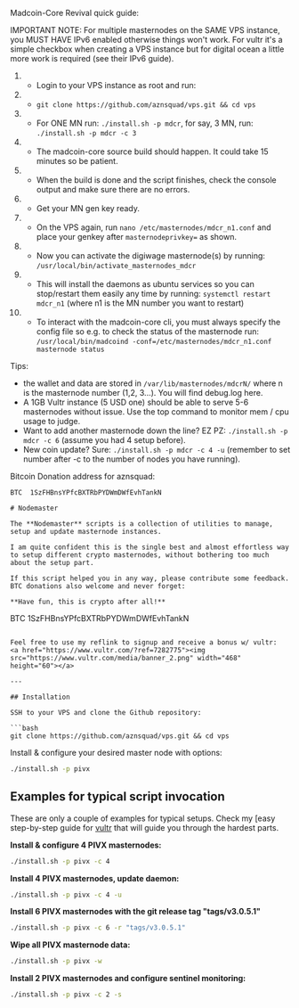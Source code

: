 Madcoin-Core Revival quick guide:

IMPORTANT NOTE: For multiple masternodes on the SAME VPS instance, you MUST HAVE IPv6 enabled otherwise things won't work. For vultr it's a simple checkbox when creating a VPS instance but for digital ocean a little more work is required (see their IPv6 guide).

1. - Login to your VPS instance as root and run:
2. - ```git clone https://github.com/aznsquad/vps.git && cd vps```
3. - For ONE MN run: ```./install.sh -p mdcr```, for say, 3 MN, run: ```./install.sh -p mdcr -c 3```
4. - The madcoin-core source build should happen. It could take 15 minutes so be patient.
5. - When the build is done and the script finishes, check the console output and make sure there are no errors.
6. - Get your MN gen key ready.
7. - On the VPS again, run ```nano /etc/masternodes/mdcr_n1.conf``` and place your genkey after ```masternodeprivkey=``` as shown.
8. - Now you can activate the digiwage masternode(s) by running: ```/usr/local/bin/activate_masternodes_mdcr```
9. - This will install the daemons as ubuntu services so you can stop/restart them easily any time by running: ```systemctl restart mdcr_n1``` (where n1 is the MN number you want to restart)
10. - To interact with the madcoin-core cli, you must always specify the config file so e.g. to check the status of the masternode run: ```/usr/local/bin/madcoind -conf=/etc/masternodes/mdcr_n1.conf masternode status```

Tips:

+ the wallet and data are stored in ```/var/lib/masternodes/mdcrN/``` where n is the masternode number (1,2, 3...). You will find debug.log here.
+ A 1GB Vultr instance (5 USD one) should be able to serve 5-6 masternodes without issue. Use the top command to monitor mem / cpu usage to judge.
+ Want to add another masternode down the line? EZ PZ:  ```./install.sh -p mdcr -c 6``` (assume you had 4 setup before).
+ New coin update? Sure: ```./install.sh -p mdcr -c 4 -u``` (remember to set number after -c to the number of nodes you have running).


Bitcoin Donation address for aznsquad:

```
BTC  1SzFHBnsYPfcBXTRbPYDWmDWfEvhTankN

# Nodemaster

The **Nodemaster** scripts is a collection of utilities to manage, setup and update masternode instances.

I am quite confident this is the single best and almost effortless way to setup different crypto masternodes, without bothering too much about the setup part.

If this script helped you in any way, please contribute some feedback. BTC donations also welcome and never forget:

**Have fun, this is crypto after all!**

```
BTC  1SzFHBnsYPfcBXTRbPYDWmDWfEvhTankN
```

Feel free to use my reflink to signup and receive a bonus w/ vultr:
<a href="https://www.vultr.com/?ref=7282775"><img src="https://www.vultr.com/media/banner_2.png" width="468" height="60"></a>

---

## Installation

SSH to your VPS and clone the Github repository:

```bash
git clone https://github.com/aznsquad/vps.git && cd vps
```

Install & configure your desired master node with options:

```bash
./install.sh -p pivx
```

## Examples for typical script invocation

These are only a couple of examples for typical setups. Check my [easy step-by-step guide for [vultr](/docs/masternode_vps.md) that will guide you through the hardest parts.

**Install & configure 4 PIVX masternodes:**

```bash
./install.sh -p pivx -c 4
```

**Install 4 PIVX masternodes, update daemon:**

```bash
./install.sh -p pivx -c 4 -u
```

**Install 6 PIVX masternodes with the git release tag "tags/v3.0.5.1"**

```bash
./install.sh -p pivx -c 6 -r "tags/v3.0.5.1"
```

**Wipe all PIVX masternode data:**

```bash
./install.sh -p pivx -w
```

**Install 2 PIVX masternodes and configure sentinel monitoring:**

```bash
./install.sh -p pivx -c 2 -s
```
